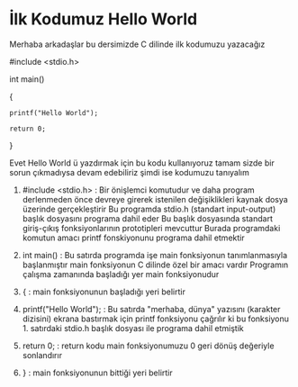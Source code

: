 # İlk Kodumuz Hello World
Merhaba arkadaşlar bu dersimizde C dilinde ilk
kodumuzu yazacağız


#include <stdio.h>

int main()

{

    printf("Hello World");

    return 0;
}

Evet Hello World ü yazdırmak için bu kodu 
kullanıyoruz tamam sizde bir sorun çıkmadıysa
devam edebiliriz şimdi ise kodumuzu tanıyalım

1. #include <stdio.h> : Bir önişlemci komutudur ve daha program derlenmeden önce devreye girerek istenilen değişiklikleri kaynak dosya üzerinde gerçekleştirir Bu programda stdio.h (standart input-output) başlık dosyasını programa dahil eder Bu başlık dosyasında standart giriş-çıkış fonksiyonlarının prototipleri mevcuttur Burada programdaki komutun amacı printf fonskiyonunu programa dahil etmektir


2. int main() : Bu satırda programda işe main fonksiyonun tanımlanmasıyla başlanmıştır main fonksiyonun C dilinde özel bir amacı vardır Programın çalışma zamanında başladığı yer main fonksiyonudur


3. { : main fonksiyonunun başladığı yeri belirtir


4. printf("Hello World"); : Bu satırda "merhaba, dünya" yazısını (karakter dizisini) ekrana bastırmak için printf fonksiyonu çağrılır ki bu fonksiyonu 1. satırdaki stdio.h başlık dosyası ile programa dahil etmiştik


5. return 0; : return kodu main fonksiyonumuzu 0 geri dönüş değeriyle sonlandırır


6. } : main fonksiyonunun bittiği yeri belirtir

